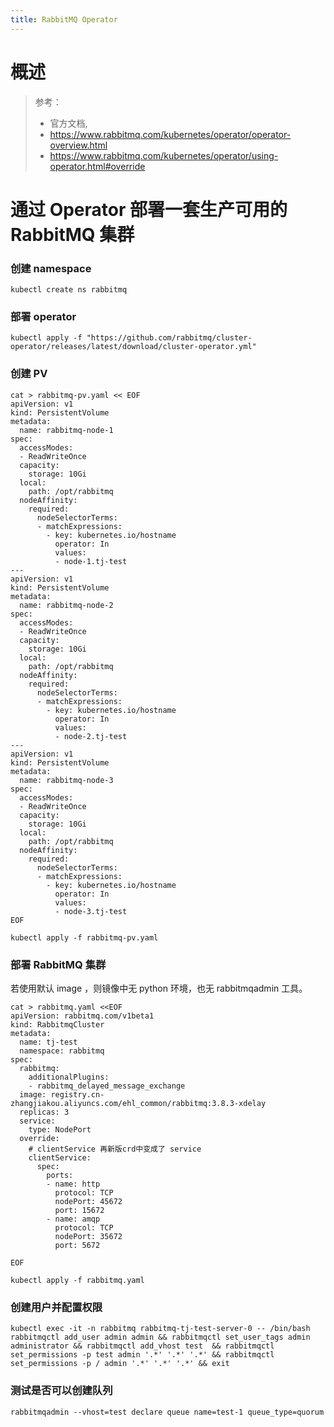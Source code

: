 ```yaml
---
title: RabbitMQ Operator
---
```


# 概述

> 参考：
>
> - 官方文档,
> - <https://www.rabbitmq.com/kubernetes/operator/operator-overview.html>
> - <https://www.rabbitmq.com/kubernetes/operator/using-operator.html#override>

# 通过 Operator 部署一套生产可用的 RabbitMQ 集群

### 创建 namespace

    kubectl create ns rabbitmq

### 部署 operator

    kubectl apply -f "https://github.com/rabbitmq/cluster-operator/releases/latest/download/cluster-operator.yml"

### 创建 PV

    cat > rabbitmq-pv.yaml << EOF
    apiVersion: v1
    kind: PersistentVolume
    metadata:
      name: rabbitmq-node-1
    spec:
      accessModes:
      - ReadWriteOnce
      capacity:
        storage: 10Gi
      local:
        path: /opt/rabbitmq
      nodeAffinity:
        required:
          nodeSelectorTerms:
          - matchExpressions:
            - key: kubernetes.io/hostname
              operator: In
              values:
              - node-1.tj-test
    ---
    apiVersion: v1
    kind: PersistentVolume
    metadata:
      name: rabbitmq-node-2
    spec:
      accessModes:
      - ReadWriteOnce
      capacity:
        storage: 10Gi
      local:
        path: /opt/rabbitmq
      nodeAffinity:
        required:
          nodeSelectorTerms:
          - matchExpressions:
            - key: kubernetes.io/hostname
              operator: In
              values:
              - node-2.tj-test
    ---
    apiVersion: v1
    kind: PersistentVolume
    metadata:
      name: rabbitmq-node-3
    spec:
      accessModes:
      - ReadWriteOnce
      capacity:
        storage: 10Gi
      local:
        path: /opt/rabbitmq
      nodeAffinity:
        required:
          nodeSelectorTerms:
          - matchExpressions:
            - key: kubernetes.io/hostname
              operator: In
              values:
              - node-3.tj-test
    EOF

    kubectl apply -f rabbitmq-pv.yaml

### 部署 RabbitMQ 集群

若使用默认 image ，则镜像中无 python 环境，也无 rabbitmqadmin 工具。

    cat > rabbitmq.yaml <<EOF
    apiVersion: rabbitmq.com/v1beta1
    kind: RabbitmqCluster
    metadata:
      name: tj-test
      namespace: rabbitmq
    spec:
      rabbitmq:
        additionalPlugins:
        - rabbitmq_delayed_message_exchange
      image: registry.cn-zhangjiakou.aliyuncs.com/ehl_common/rabbitmq:3.8.3-xdelay
      replicas: 3
      service:
        type: NodePort
      override:
        # clientService 再新版crd中变成了 service
        clientService:
          spec:
            ports:
            - name: http
              protocol: TCP
              nodePort: 45672
              port: 15672
            - name: amqp
              protocol: TCP
              nodePort: 35672
              port: 5672

    EOF

    kubectl apply -f rabbitmq.yaml

### 创建用户并配置权限

    kubectl exec -it -n rabbitmq rabbitmq-tj-test-server-0 -- /bin/bash
    rabbitmqctl add_user admin admin && rabbitmqctl set_user_tags admin administrator && rabbitmqctl add_vhost test  && rabbitmqctl set_permissions -p test admin '.*' '.*' '.*' && rabbitmqctl set_permissions -p / admin '.*' '.*' '.*' && exit

### 测试是否可以创建队列

    rabbitmqadmin --vhost=test declare queue name=test-1 queue_type=quorum
